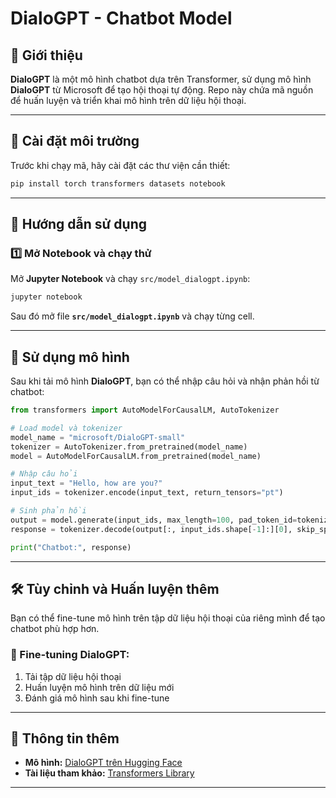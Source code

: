 # DialoGPT - Chatbot Model

## 📌 Giới thiệu
**DialoGPT** là một mô hình chatbot dựa trên Transformer, sử dụng mô hình **DialoGPT** từ Microsoft để tạo hội thoại tự động. Repo này chứa mã nguồn để huấn luyện và triển khai mô hình trên dữ liệu hội thoại.

---

## 🚀 Cài đặt môi trường
Trước khi chạy mã, hãy cài đặt các thư viện cần thiết:
```bash
pip install torch transformers datasets notebook
```

---

## 🔹 Hướng dẫn sử dụng
### 1️⃣ Mở Notebook và chạy thử
Mở **Jupyter Notebook** và chạy `src/model_dialogpt.ipynb`:
```bash
jupyter notebook
```
Sau đó mở file **`src/model_dialogpt.ipynb`** và chạy từng cell.

---

## 🤖 Sử dụng mô hình
Sau khi tải mô hình **DialoGPT**, bạn có thể nhập câu hỏi và nhận phản hồi từ chatbot:

```python
from transformers import AutoModelForCausalLM, AutoTokenizer

# Load model và tokenizer
model_name = "microsoft/DialoGPT-small"
tokenizer = AutoTokenizer.from_pretrained(model_name)
model = AutoModelForCausalLM.from_pretrained(model_name)

# Nhập câu hỏi
input_text = "Hello, how are you?"
input_ids = tokenizer.encode(input_text, return_tensors="pt")

# Sinh phản hồi
output = model.generate(input_ids, max_length=100, pad_token_id=tokenizer.eos_token_id)
response = tokenizer.decode(output[:, input_ids.shape[-1]:][0], skip_special_tokens=True)

print("Chatbot:", response)
```

---

## 🛠 Tùy chỉnh và Huấn luyện thêm
Bạn có thể fine-tune mô hình trên tập dữ liệu hội thoại của riêng mình để tạo chatbot phù hợp hơn.

### 📌 Fine-tuning DialoGPT:
1. Tải tập dữ liệu hội thoại
2. Huấn luyện mô hình trên dữ liệu mới
3. Đánh giá mô hình sau khi fine-tune

---

## 📜 Thông tin thêm
- **Mô hình:** [DialoGPT trên Hugging Face](https://huggingface.co/microsoft/DialoGPT-small)
- **Tài liệu tham khảo:** [Transformers Library](https://huggingface.co/transformers/)

---


